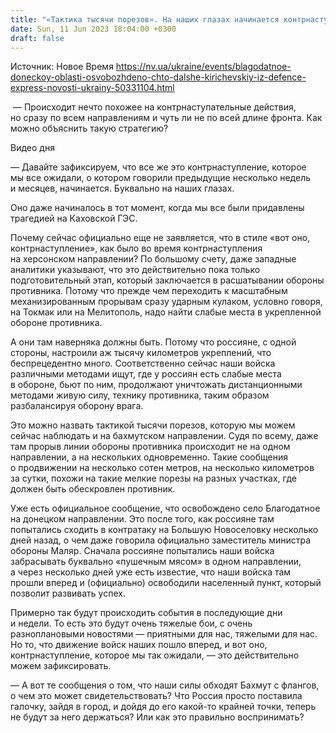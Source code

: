 ```yaml
---
title: "«Тактика тысячи порезов». На наших глазах начинается контрнаступление — интервью NV с экспертом Defence Express об обескровливании оккупантов"
date: Sun, 11 Jun 2023 18:04:00 +0300
draft: false
---
```

Источник: Новое Время https://nv.ua/ukraine/events/blagodatnoe-doneckoy-oblasti-osvobozhdeno-chto-dalshe-kirichevskiy-iz-defence-express-novosti-ukrainy-50331104.html


 — Происходит нечто похожее на контрнаступательные действия, но сразу по всем направлениям и чуть ли не по всей длине фронта. Как можно объяснить такую стратегию? 

  Видео дня    

— Давайте зафиксируем, что все же это контрнаступление, которое мы все ожидали, о котором говорили предыдущие несколько недель и месяцев, начинается. Буквально на наших глазах.

Оно даже начиналось в тот момент, когда мы все были придавлены трагедией на Каховской ГЭС.

Почему сейчас официально еще не заявляется, что в стиле «вот оно, контрнаступление», как было во время контрнаступления на херсонском направлении? По большому счету, даже западные аналитики указывают, что это действительно пока только подготовительный этап, который заключается в расшатывании обороны противника. Потому что прежде чем переходить к масштабным механизированным прорывам сразу ударным кулаком, условно говоря, на Токмак или на Мелитополь, надо найти слабые места в укрепленной обороне противника.

А они там наверняка должны быть. Потому что россияне, с одной стороны, настроили аж тысячу километров укреплений, что беспрецедентно много. Соответственно сейчас наши войска различными методами ищут, где у россиян есть слабые места в обороне, бьют по ним, продолжают уничтожать дистанционными методами живую силу, технику противника, таким образом разбалансируя оборону врага.

Это можно назвать тактикой тысячи порезов, которую мы можем сейчас наблюдать и на бахмутском направлении. Судя по всему, даже там прорыв линии обороны противника происходит не на одном направлении, а на нескольких одновременно. Такие сообщения о продвижении на несколько сотен метров, на несколько километров за сутки, похожи на такие мелкие порезы на разных участках, где должен быть обескровлен противник.

Уже есть официальное сообщение, что освобождено село Благодатное на донецком направлении. Это после того, как россияне там попытались сходить в контратаку на Большую Новоселовку несколько дней назад, о чем даже говорила официально заместитель министра обороны Маляр. Сначала россияне попытались наши войска забрасывать буквально «пушечным мясом» в одном направлении, а через несколько дней уже есть известие, что наши войска там прошли вперед и  (официально) освободили населенный пункт, который позволит развивать успех.

Примерно так будут происходить события в последующие дни и недели. То есть это будут очень тяжелые бои, с очень разноплановыми новостями — приятными для нас, тяжелыми для нас. Но то, что движение войск наших пошло вперед, и вот оно, контрнаступление, которое мы так ожидали, — это действительно можем зафиксировать.

— А вот те сообщения о том, что наши силы обходят Бахмут с флангов, о чем это может свидетельствовать? Что Россия просто поставила галочку, зайдя в город, и дойдя до его какой-то крайней точки, теперь не будут за него держаться? Или как это правильно воспринимать? 
